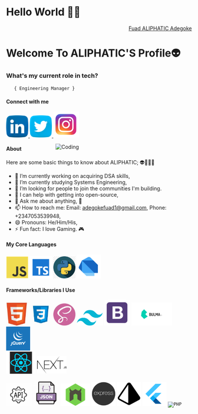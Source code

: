 <h1>Hello World 👋🏾</h1>

<div align="right" class="badge-base LI-profile-badge" data-locale="en_US" data-size="medium" data-theme="dark" data-type="VERTICAL" data-vanity="fuad-ajibola-5a0034166" data-version="v1"><a class="badge-base__link LI-simple-link" href="https://substack.com/@aliphatic?r=1n1u2b&utm_campaign=profile&utm_medium=profile-page"> Fuad ALIPHATIC Adegoke</a></div>
    
<h1>Welcome To ALIPHATIC'S Profile👽</h1>

###   **What's my current role in tech?** </h2>
       { Engineering Manager } 

<!-- ###   **Founder of ANTAPEX** </h2> 
#### Follow ANTAPEX via;
<a href="https://github.com/ANTAPEX"><img src="images/github.png" width="60" /></a>
<a href="https://www.linkedin.com/company/the-antapex/"><img src="images/linkedin.png" width="60" /></a> -->


#### Connect with me 
<a href="https://www.linkedin.com/in/adegoke-fuad-ajibola-5a0034166/"> <img src="images/linkedin.png" width="60" /> </a>
<a href="https://twitter.com/ALIPHATIC_F"> <img src="images/twitter.png" width="60" /> </a>
<a href="https://www.instagram.com/aliphatic_hyd/"> <img src="images/ig.png" width="70" /> </a>
<!--<a href=""><img src="" width=""></a> -->

<img align="right" alt="Coding" width="370" src="https://miro.medium.com/max/680/0*7Q3yvSIv_t0ioJ-Z.gif"/>

#### About
Here are some basic things to know about ALIPHATIC; 👽👳🏾‍♂️

- 🔭 I’m currently working on acquiring DSA skills,
- 🌱 I’m currently studying Systems Engineering,
- 👯 I’m looking for people to join the communities I'm building.
- 🤔 I can help with getting into open-source,
- 💬 Ask me about anything, 🌚
- 📫 How to reach me: Email: adegokefuad1@gmail.com, Phone: +2347053539948,
- 😄 Pronouns: He/Him/His,
- ⚡ Fun fact: I love Gaming. 🎮

#### My Core Languages
<code><img src="images/javascript.png" width="60" title="JavaScript" /></code>
<code><img src="images/typescript.png" width="60" title="TypeScript" /></code>
<code><img src="images/python.png" width="60" title="Python" /></code>
<code><img src="images/dart.png" width="65" title="Dart" /></code>

#### Frameworks/Libraries I Use
<code><img src="images/html.jpg" width="60" title="HTML" /></code>
<code><img src="images/css.jpg" width="60" title="CSS" /></code>
<code><img src="images/sass.jpg" width="60" title="SASS" /></code>
<code><img src="images/tailwind.png" width="70" title="Tailwind" /></code>
<code><img src="images/B.png" width="70" title="Bootstrap" /></code>
<code><img src="images/Bulma.png" width="110" title="Bulma" /></code>  <code><img src="images/jQuery.png" width="65" title="jQuery" /></code>  
<code><img src="images/react.png" width="80" title="React" /></code>
 <code><img src="images/next.svg" width="80" title="Next" /></code>

<code><img src="images/api.jpg" width="70" title="API" /></code>
<code><img src="images/json.png" width="70" title="JSON" /></code>
<code><img src="images/nodemon.png" width="80" title="Nodemon" /></code>
<code><img src="images/express.png" width="65" title="Express" /></code>
<code><img src="images/prism.png" width="65" title="Prisma" /></code>
<code><img src="images/flutter.png" width="65" title="Flutter" /></code>
<code><img src="" width ="" title="PHP" /></code>

<!--#### Tools I Use
<code><img src="images/visualstudio.svg" width="60" title="Visual Studio Code" /></code>
<code><img src="images/github.jpg" width="60" title="GitHub" /></code>
<code><img src="images/git.jpg" width="60" title="Git" /></code>
<code><img src="images/android-studio.png" width="60" title="Android Studio" /></code>
<code><img src="images/x-code.png" width="60" title="Xcode" /></code>
<code><img src="images/firebase.png" width="60" title="Firebase" /></code>
<code><img src="images/docker.png" width="60" title="Docker" /></code>
<!-- <code><img src="images/power.png" width="80" title="Powershell" /></code> -->
<!--<code><img src="images/command.png" width="70" title="Commandprompt" /></code>
<code><img src="images/R.png" width="50" title="NodeJS" /></code>
<code><img src="images/postman.png" width="60" title="Postman API" /></code>
<code><img src="images/figma.jpeg" width="60" title="Figma" /></code> -->
             
             
       
<!-- #### Lifestyle
<!-- ![pc](https://user-images.githubusercontent.com/105937740/186015907-bd8b7db8-f875-454b-bf1a-36177129aa42.gif) -->
<!-- <img align="center" alt="Coding" width="800s" src="images/bring-deals.JPG"/> -->


